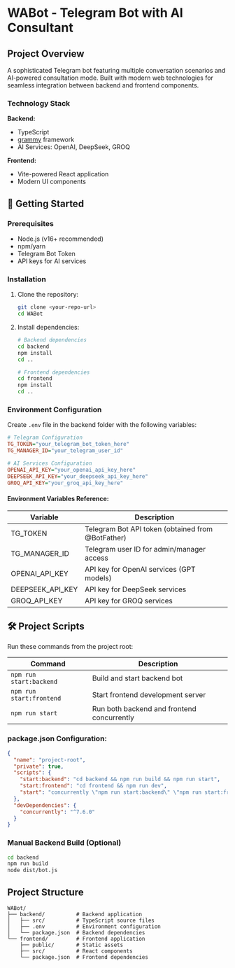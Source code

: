 # WABot - Telegram Bot with AI Consultant

## Project Overview

A sophisticated Telegram bot featuring multiple conversation scenarios and AI-powered consultation mode. Built with modern web technologies for seamless integration between backend and frontend components.

### Technology Stack

**Backend:**

- TypeScript
- [grammy](https://grammy.dev/) framework
- AI Services: OpenAI, DeepSeek, GROQ

**Frontend:**

- Vite-powered React application
- Modern UI components

## 🚀 Getting Started

### Prerequisites

- Node.js (v16+ recommended)
- npm/yarn
- Telegram Bot Token
- API keys for AI services

### Installation

1. Clone the repository:

   ```bash
   git clone <your-repo-url>
   cd WABot
   ```

2. Install dependencies:

   ```bash
   # Backend dependencies
   cd backend
   npm install
   cd ..

   # Frontend dependencies
   cd frontend
   npm install
   cd ..
   ```

### Environment Configuration

Create `.env` file in the backend folder with the following variables:

```ini
# Telegram Configuration
TG_TOKEN="your_telegram_bot_token_here"
TG_MANAGER_ID="your_telegram_user_id"

# AI Services Configuration
OPENAI_API_KEY="your_openai_api_key_here"
DEEPSEEK_API_KEY="your_deepseek_api_key_here"
GROQ_API_KEY="your_groq_api_key_here"
```

#### Environment Variables Reference:

| Variable         | Description                                       |
| ---------------- | ------------------------------------------------- |
| TG_TOKEN         | Telegram Bot API token (obtained from @BotFather) |
| TG_MANAGER_ID    | Telegram user ID for admin/manager access         |
| OPENAI_API_KEY   | API key for OpenAI services (GPT models)          |
| DEEPSEEK_API_KEY | API key for DeepSeek services                     |
| GROQ_API_KEY     | API key for GROQ services                         |

## 🛠 Project Scripts

Run these commands from the project root:

| Command                  | Description                                |
| ------------------------ | ------------------------------------------ |
| `npm run start:backend`  | Build and start backend bot                |
| `npm run start:frontend` | Start frontend development server          |
| `npm run start`          | Run both backend and frontend concurrently |

### package.json Configuration:

```json
{
  "name": "project-root",
  "private": true,
  "scripts": {
    "start:backend": "cd backend && npm run build && npm run start",
    "start:frontend": "cd frontend && npm run dev",
    "start": "concurrently \"npm run start:backend\" \"npm run start:frontend\""
  },
  "devDependencies": {
    "concurrently": "^7.6.0"
  }
}
```

### Manual Backend Build (Optional)

```bash
cd backend
npm run build
node dist/bot.js
```

## Project Structure

```
WABot/
├── backend/          # Backend application
│   ├── src/          # TypeScript source files
│   ├── .env          # Environment configuration
│   └── package.json  # Backend dependencies
└── frontend/         # Frontend application
    ├── public/       # Static assets
    ├── src/          # React components
    └── package.json  # Frontend dependencies
```

